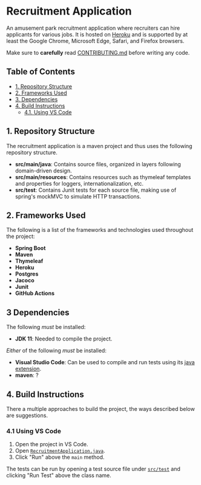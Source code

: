 # Recruitment Application
An amusement park recruitment application where recruiters can hire
applicants for various jobs. It is hosted on [Heroku](https://dashboard.heroku.com/)
and is supported by at least the Google Chrome, Microsoft Edge, Safari, and Firefox
browsers.

Make sure to **carefully** read [CONTRIBUTING.md](CONTRIBUTING.md) before
writing any code.

## Table of Contents
 - [1. Repository Structure](#1-repository-structure)
 - [2. Frameworks Used](#2-frameworks-used)
 - [3. Dependencies](#3-dependencies)
 - [4. Build Instructions](#4-build-instructions)
   - [4.1. Using VS Code](#41-using-vs-code)

## 1. Repository Structure
The recruitment application is a maven project and thus uses the
following repository structure.
 - **src/main/java**: Contains source files, organized in layers following
                      domain-driven design.
 - **src/main/resources**: Contains resources such as thymeleaf templates and
                           properties for loggers, internationalization, etc.
 - **src/test**: Contains Junit tests for each source file, making use of
                      spring's mockMVC to simulate HTTP transactions.

## 2. Frameworks Used
The following is a list of the frameworks and technologies used throughout the project:
 - **Spring Boot**
 - **Maven**
 - **Thymeleaf**
 - **Heroku**
 - **Postgres**
 - **Jacoco**
 - **Junit**
 - **GitHub Actions**

## 3 Dependencies
The following _must_ be installed:
 - **JDK 11**: Needed to compile the project.

_Either_ of the following _must_ be installed:
 - **Visual Studio Code**: Can be used to compile and run tests using
                           its [java extension](https://marketplace.visualstudio.com/items?itemName=vscjava.vscode-java-pack).
 - **maven**: ?

## 4. Build Instructions
There a multiple approaches to build the project, the ways described
below are suggestions.

### 4.1 Using VS Code
 1. Open the project in VS Code.
 2. Open [`RecruitmentApplication.java`](src/main/java/se/kth/iv1201/group4/recruitment/RecruitmentApplication.java).
 3. Click "Run" above the `main` method.

The tests can be run by opening a test source file under [`src/test`](src/test/java/se/kth/iv1201/group4/recruitment)
and clicking "Run Test" above the class name.
